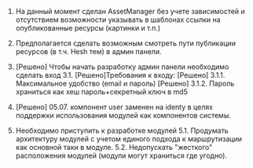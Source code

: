 1. На данный момент сделан AssetManager без учете зависимостей и отсутствием возможности указывать в шаблонах ссылки на опубликованные ресурсы (картинки и т.п.)

2. Предполагается сделать возможным смотреть пути публикации ресурсов (в т.ч. Hesh тем) в админ панели.

3. [Решено] Чтобы начать разработку админ панели необходимо сделать вход
3.1. [Решено]Требования к входу:
  [Решено] 3.1.1. Максимальное удобство (email и пароль)
  [Решено] 3.1.2. Пароль храниться как хеш пароль+секретный ключ в md5

4. [Решено] 05.07. компонент user заменен на identy в целях поддержки использования модулей как компонентов системы.

5. Необходимо приступить к разработке модулей
5.1. Продумать архитектуру модулей с учетом единого подхода к маршрутизации как основной таки в модуле.
5.2. Недопускать "жесткого" расположения модулей (модули могут храниться где угодно).

